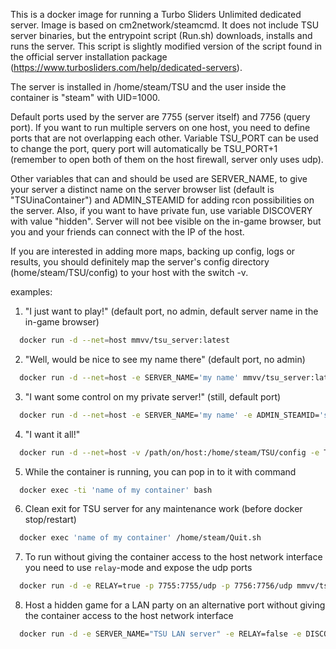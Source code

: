 This is a docker image for running a Turbo Sliders Unlimited dedicated server.
Image is based on cm2network/steamcmd. It does not include TSU server binaries, but the entrypoint script (Run.sh) downloads, installs and runs the server. This script is slightly modified version of the script found in the official server installation package (https://www.turbosliders.com/help/dedicated-servers).

The server is installed in /home/steam/TSU and the user inside the container is "steam" with UID=1000.

Default ports used by the server are 7755 (server itself) and 7756 (query port). If you want to run multiple servers on one host, you need to define ports that are not overlapping each other. Variable TSU_PORT can be used to change the port, query port will automatically be TSU_PORT+1 (remember to open both of them on the host firewall, server only uses udp). 

Other variables that can and should be used are SERVER_NAME, to give your server a distinct name on the server browser list (default is "TSUinaContainer") and ADMIN_STEAMID for adding rcon possibilities on the server. Also, if you want to have private fun, use variable DISCOVERY with value "hidden". Server will not bee visible on the in-game browser, but you and your friends can connect with the IP of the host.

If you are interested in adding more maps, backing up config, logs or results, you should definitely map the server's config directory (home/steam/TSU/config) to your host with the switch -v.

examples:
1) "I just want to play!" (default port, no admin, default server name in the in-game browser)
```sh
  docker run -d --net=host mmvv/tsu_server:latest
```
2) "Well, would be nice to see my name there" (default port, no admin)
```sh
  docker run -d --net=host -e SERVER_NAME='my name' mmvv/tsu_server:latest
```
3) "I want some control on my private server!" (still, default port)
```sh
  docker run -d --net=host -e SERVER_NAME='my name' -e ADMIN_STEAMID='steamid' -e DISCOVERY=hidden mmvv/tsu_server:latest
```
4) "I want it all!"
```sh
  docker run -d --net=host -v /path/on/host:/home/steam/TSU/config -e TSU_PORT=7757 -e SERVER_NAME='my name' -e ADMIN_STEAMID='steamid' --name='name of my container'  mmvv/tsu_server:latest
```
5) While the container is running, you can pop in to it with command
```sh
  docker exec -ti 'name of my container' bash
```
6) Clean exit for TSU server for any maintenance work (before docker stop/restart)
```sh
  docker exec 'name of my container' /home/steam/Quit.sh
```
7) To run without giving the container access to the host network interface you need to use `relay`-mode and expose the udp ports
```sh
  docker run -d -e RELAY=true -p 7755:7755/udp -p 7756:7756/udp mmvv/tsu_server:latest
```
8) Host a hidden game for a LAN party on an alternative port without giving the container access to the host network interface
```sh
  docker run -d -e SERVER_NAME="TSU LAN server" -e RELAY=false -e DISCOVERY=hidden -e TSU_PORT=7777 -p 7777:7777/udp -p 7778:7778/udp mmvv/tsu_server:latest
```
